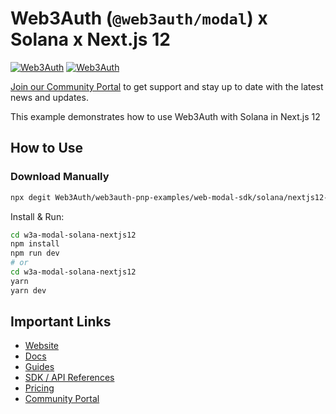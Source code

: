 # Web3Auth (`@web3auth/modal`) x Solana x Next.js 12

[![Web3Auth](https://img.shields.io/badge/Web3Auth-SDK-blue)](https://web3auth.io/docs/sdk/pnp/web/modal)
[![Web3Auth](https://img.shields.io/badge/Web3Auth-Community-cyan)](https://community.web3auth.io)

[Join our Community Portal](https://community.web3auth.io/) to get support and stay up to date with the latest news and updates.

This example demonstrates how to use Web3Auth with Solana in Next.js 12

## How to Use

### Download Manually

```bash
npx degit Web3Auth/web3auth-pnp-examples/web-modal-sdk/solana/nextjs12-solana-modal-example w3a-modal-solana-nextjs12
```

Install & Run:

```bash
cd w3a-modal-solana-nextjs12
npm install
npm run dev
# or
cd w3a-modal-solana-nextjs12
yarn
yarn dev
```

## Important Links

- [Website](https://web3auth.io)
- [Docs](https://web3auth.io/docs)
- [Guides](https://web3auth.io/docs/content-hub?type=guides)
- [SDK / API References](https://web3auth.io/docs/sdk)
- [Pricing](https://web3auth.io/pricing.html)
- [Community Portal](https://community.web3auth.io)
